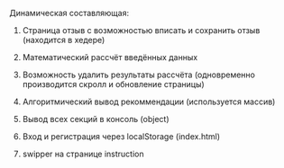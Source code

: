 Динамическая составляющая:

1. Страница отзыв с возможностью вписать и сохранить отзыв (находится в хедере)

2. Математический рассчёт введённых данных

3. Возможность удалить результаты рассчёта (одновременно производится скролл и обновление страницы)

4. Алгоритмический вывод рекоммендации (используется массив)

5. Вывод всех секций в консоль (object)

6. Вход и регистрация через localStorage (index.html)

7. swipper на странице instruction